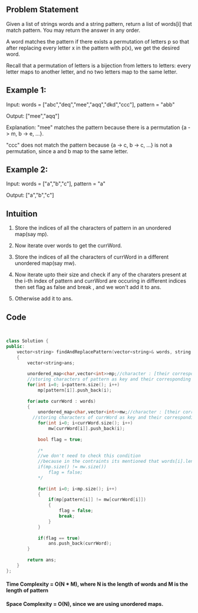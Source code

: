 ## Problem Statement

Given a list of strings words and a string pattern, return a list of words[i] that match pattern. You may return the answer in any order.

A word matches the pattern if there exists a permutation of letters p so that after replacing every letter x in the pattern with p(x), we get the desired word.

Recall that a permutation of letters is a bijection from letters to letters: every letter maps to another letter, and no two letters map to the same letter.

## Example 1:

Input: words = ["abc","deq","mee","aqq","dkd","ccc"], pattern = "abb"

Output: ["mee","aqq"]

Explanation: "mee" matches the pattern because there is a permutation {a -> m, b -> e, ...}. 

"ccc" does not match the pattern because {a -> c, b -> c, ...} is not a permutation, since a and b map to the same letter.

## Example 2:

Input: words = ["a","b","c"], pattern = "a"

Output: ["a","b","c"]

## Intuition

1. Store the indices of all the characters of pattern in an unordered map(say mp).

2. Now iterate over words to get the currWord.

3. Store the indices of all the characters of currWord in a different unordered map(say mw).

4. Now iterate upto their size and check if any of the charaters present at the i-th index of pattern and currWord are occuring in different indices then set flag as false and break , and we won't add it to ans.

5. Otherwise add it to ans.


## Code


```cpp


class Solution {
public:
    vector<string> findAndReplacePattern(vector<string>& words, string pattern) 
    {
        vector<string>ans;
        
        unordered_map<char,vector<int>>mp;//character : [their corresponding indices]
        //storing characters of pattern as key and their corresponding indices as value
        for(int i=0; i<pattern.size(); i++)
            mp[pattern[i]].push_back(i);
        
        for(auto currWord : words)
        {
            unordered_map<char,vector<int>>mw;//character : [their corresponding indices]
          //storing characters of currWord as key and their corresponding indices as value
            for(int i=0; i<currWord.size(); i++)
                mw[currWord[i]].push_back(i);
            
            bool flag = true;
            
            /*
            //we don't need to check this condition
            //because in the contraints its mentioned that words[i].length == pattern.length
            if(mp.size() != mw.size())
                flag = false;
            */
            
            for(int i=0; i<mp.size(); i++)
            {
                if(mp[pattern[i]] != mw[currWord[i]])
                {
                    flag = false;
                    break;
                }
            }
            
            if(flag == true)
                ans.push_back(currWord);
        }
        
        return ans;
    }
};


```


#### Time Complexity = O(N * M), where N is the length of words and M is the length of pattern 

#### Space Complexity = O(N), since we are using unordered maps.


